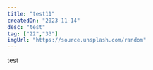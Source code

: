 ```yaml
---
title: "test11"
createdOn: "2023-11-14"
desc: "test"
tag: ["22","33"]
imgUrl: "https://source.unsplash.com/random"
---
```


test